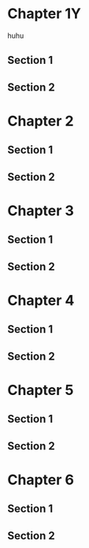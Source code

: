 # Chapter 1Y
huhu
## Section 1

## Section 2

# Chapter 2

## Section 1

## Section 2

# Chapter 3

## Section 1

## Section 2

# Chapter 4

## Section 1

## Section 2

# Chapter 5

## Section 1

## Section 2

# Chapter 6

## Section 1

## Section 2
